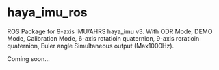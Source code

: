 # haya_imu_ros
ROS Package for 9-axis IMU/AHRS haya_imu v3. With ODR Mode, DEMO Mode, Calibration Mode, 6-axis rotatioin quaternion, 9-axis roratioin quaternion, Euler angle Simultaneous output (Max1000Hz).

Coming soon...
